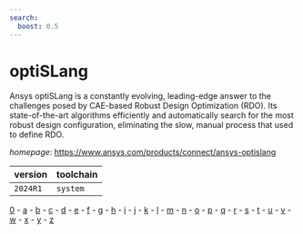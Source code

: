 ```yaml
---
search:
  boost: 0.5
---
```

# optiSLang

Ansys optiSLang is a constantly evolving, leading-edge answer  to the challenges posed by CAE-based Robust Design Optimization (RDO). Its  state-of-the-art algorithms efficiently and automatically search for the most  robust design configuration, eliminating the slow, manual process that used to  define RDO.

*homepage*: <https://www.ansys.com/products/connect/ansys-optislang>

version | toolchain
--------|----------
``2024R1`` | ``system``

[0](../0/index.md) - [a](../a/index.md) - [b](../b/index.md) - [c](../c/index.md) - [d](../d/index.md) - [e](../e/index.md) - [f](../f/index.md) - [g](../g/index.md) - [h](../h/index.md) - [i](../i/index.md) - [j](../j/index.md) - [k](../k/index.md) - [l](../l/index.md) - [m](../m/index.md) - [n](../n/index.md) - [o](../o/index.md) - [p](../p/index.md) - [q](../q/index.md) - [r](../r/index.md) - [s](../s/index.md) - [t](../t/index.md) - [u](../u/index.md) - [v](../v/index.md) - [w](../w/index.md) - [x](../x/index.md) - [y](../y/index.md) - [z](../z/index.md)

